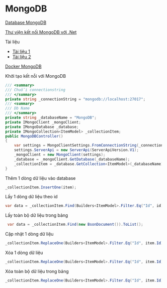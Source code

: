 # MongoDB

[Database MongoDB](https://downloads.mongodb.com/windows/mongodb-windows-x86_64-enterprise-5.0.3-signed.msi)

[Thư viện kết nối MongoDB với .Net](https://www.nuget.org/packages/MongoDB.Driver)

Tài liệu
- [Tài liệu 1](https://docs.mongodb.com/manual/crud/)
- [Tài liệu 2](https://www.mongodb.com/developer/quickstart/csharp-crud-tutorial/)

[Docker MongoDB](https://hub.docker.com/_/mongo/)

Khởi tạo kết nỗi với MongoDB
```C#
/// <summary>
/// Chuỗi connectionstring
/// </summary>
private string _connectionString = "mongodb://localhost:27017";
/// <summary>
/// Db Name
/// </summary>
private string _databaseName = "MongoDB";
private IMongoClient _mongoClient;
private IMongoDatabase _database;
private IMongoCollection<ItemModel> _collectionItem;
public MongoDBController()
{
    var settings = MongoClientSettings.FromConnectionString(_connectionString);
    settings.ServerApi = new ServerApi(ServerApiVersion.V1);
    _mongoClient = new MongoClient(settings);
    _database = _mongoClient.GetDatabase(_databaseName);
    _collectionItem = _database.GetCollection<ItemModel>(_databaseName);
}
```

Thêm 1 dòng dữ liệu vào database
```C#
_collectionItem.InsertOne(item);
```

Lấy 1 dòng dữ liệu theo id
```C#
var data = _collectionItem.Find(Builders<ItemModel>.Filter.Eq("Id", id)).FirstOrDefault();
```

Lấy toàn bộ dữ liệu trong bảng
```C#
 var data = _collectionItem.Find(new BsonDocument()).ToList();
```

Cập nhật 1 dòng dữ liệu
```C#
_collectionItem.ReplaceOne(Builders<ItemModel>.Filter.Eq("Id", item.Id), item);
```

Xóa 1 dòng dữ liệu
```C#
_collectionItem.ReplaceOne(Builders<ItemModel>.Filter.Eq("Id", item.Id), item);
```

Xóa toàn bộ dữ liệu trong bảng
```C#
_collectionItem.ReplaceOne(Builders<ItemModel>.Filter.Eq("Id", item.Id), item);
```
